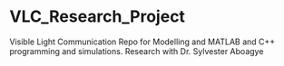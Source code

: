 # VLC_Research_Project
Visible Light Communication Repo for Modelling and MATLAB and C++ programming and simulations.
Research with Dr. Sylvester Aboagye

